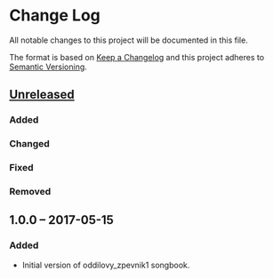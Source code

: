 # Change Log
All notable changes to this project will be documented in this file.

The format is based on [Keep a Changelog](http://keepachangelog.com/) 
and this project adheres to [Semantic Versioning](http://semver.org/).

## [Unreleased](https://github.com/kobylky/oddilovy_zpevnik1/compare/master...develop)

### Added

### Changed

### Fixed

### Removed

## 1.0.0 – 2017-05-15

### Added
- Initial version of oddilovy_zpevnik1 songbook.
